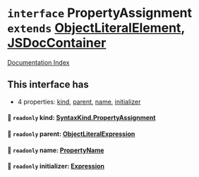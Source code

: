 # `interface` PropertyAssignment `extends` [ObjectLiteralElement](../interface.ObjectLiteralElement/README.md), [JSDocContainer](../interface.JSDocContainer/README.md)

[Documentation Index](../README.md)

## This interface has

- 4 properties:
[kind](#-readonly-kind-syntaxkindpropertyassignment),
[parent](#-readonly-parent-objectliteralexpression),
[name](#-readonly-name-propertyname),
[initializer](#-readonly-initializer-expression)


#### 📄 `readonly` kind: [SyntaxKind.PropertyAssignment](../enum.SyntaxKind/README.md#propertyassignment--303)



#### 📄 `readonly` parent: [ObjectLiteralExpression](../interface.ObjectLiteralExpression/README.md)



#### 📄 `readonly` name: [PropertyName](../type.PropertyName/README.md)



#### 📄 `readonly` initializer: [Expression](../interface.Expression/README.md)



